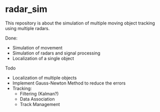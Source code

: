 # radar_sim
This repository is about the simulation of multiple moving object tracking using multiple radars. 

Done: 
- Simulation of movement
- Simulation of radars and signal processing
- Localization of a single object

Todo
- Localization of multiple objects
- Implement Gauss-Newton Method to reduce the errors
- Tracking:
  - Filtering (Kalman?)
  - Data Association
  - Track Management
